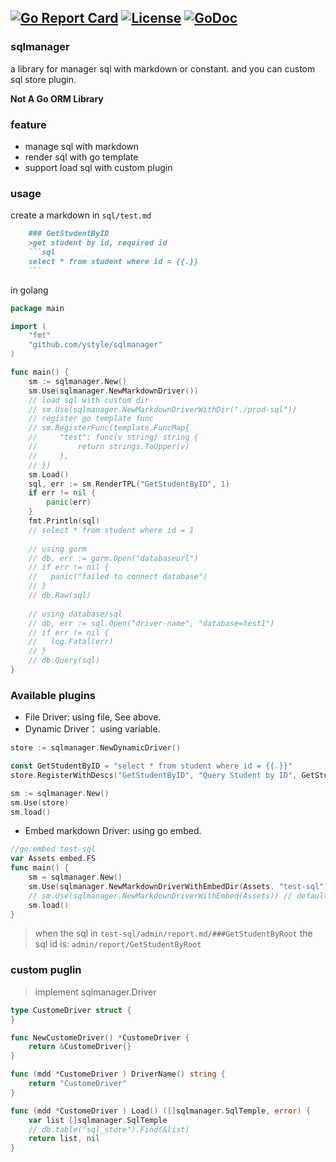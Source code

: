 [![Go Report Card](https://goreportcard.com/badge/github.com/ystyle/sqlmanager)](https://goreportcard.com/report/github.com/ystyle/sqlmanager)
[![License](https://img.shields.io/badge/license-MIT-blue.svg)](https://github.com/ystyle/sqlmanager/blob/master/LICENSE)
[![GoDoc](https://godoc.org/github.com/ystyle/sqlmanager?status.svg)](https://godoc.org/github.com/ystyle/sqlmanager)
---
### sqlmanager
a library for manager sql with markdown or constant. and you can custom sql store plugin.

**Not A Go ORM Library**
 
### feature
- manage sql with markdown
- render sql with go template
- support load sql with custom plugin

### usage

create a markdown in `sql/test.md`
```markdown
    ### GetStudentByID
    >get student by id, required id
    ```sql
    select * from student where id = {{.}}
    ```
```

in golang 
```go
package main

import (
    "fmt"
    "github.com/ystyle/sqlmanager"
)

func main() {
    sm := sqlmanager.New()
    sm.Use(sqlmanager.NewMarkdownDriver())
    // load sql with custom dir
    // sm.Use(sqlmanager.NewMarkdownDriverWithDir("./prod-sql"))
    // register go template func
    // sm.RegisterFunc(template.FuncMap{
    //     "test": func(v string) string {
    //         return strings.ToUpper(v)
    //     },
    // })
    sm.Load()
    sql, err := sm.RenderTPL("GetStudentByID", 1)
    if err != nil {
        panic(err)
    }
    fmt.Println(sql)
    // select * from student where id = 1
    
    // using gorm 
    // db, err := gorm.Open("databaseurl")
    // if err != nil {
    //   panic("failed to connect database")
    // }
    // db.Raw(sql)
    
    // using database/sql
    // db, err := sql.Open("driver-name", "database=test1")
    // if err != nil {
    //   log.Fatal(err)
    // }
    // db.Query(sql)
}
```

### Available plugins
- File Driver: using file, See above.
- Dynamic Driver： using variable.
```go
store := sqlmanager.NewDynamicDriver()

const GetStudentByID = "select * from student where id = {{.}}"
store.RegisterWithDescs("GetStudentByID", "Query Student by ID", GetStudentByID)

sm := sqlmanager.New()
sm.Use(store)
sm.load()
```
- Embed markdown Driver: using go embed.
```go
//go:embed test-sql
var Assets embed.FS
func main() {
	sm = sqlmanager.New()
    sm.Use(sqlmanager.NewMarkdownDriverWithEmbedDir(Assets. "test-sql"))
    // sm.Use(sqlmanager.NewMarkdownDriverWithEmbed(Assets)) // default dir is sql
    sm.load()
}
```
> when the sql in `test-sql/admin/report.md/###GetStudentByRoot` the sql id is: `admin/report/GetStudentByRoot`


### custom puglin
> implement sqlmanager.Driver
```go
type CustomeDriver struct {
}

func NewCustomeDriver() *CustomeDriver {
    return &CustomeDriver{}
}

func (mdd *CustomeDriver ) DriverName() string {
    return "CustomeDriver"
}

func (mdd *CustomeDriver ) Load() ([]sqlmanager.SqlTemple, error) {
    var list []sqlmanager.SqlTemple
    // db.table("sql_store").Find(&list)
    return list, nil
}
```
